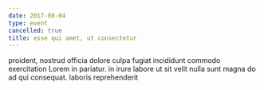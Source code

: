 ```yaml
---
date: 2017-08-04
type: event
cancelled: true
title: esse qui amet, ut consectetur
---
```

proident, nostrud officia dolore culpa fugiat incididunt commodo exercitation Lorem in pariatur. in irure labore ut sit velit nulla sunt magna do ad qui consequat. laboris reprehenderit